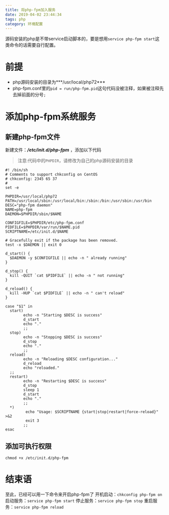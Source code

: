 ```yaml
---
title: 将php-fpm加入服务
date: 2019-04-02 23:44:34
tags: php
category: 环境配置
---
```


源码安装的php是不带service启动脚本的，要是想用`service php-fpm start`这类命令的话需要自行配置。
<!-- more -->

前提
========================
 - php源码安装的目录为***/usr/local/php72***
 - php-fpm.conf里的`pid = run/php-fpm.pid`这句代码没被注释，如果被注释先去掉前面的分号`;`

添加php-fpm系统服务
========================
新建php-fpm文件
-----------------------
新建文件：***/etc/init.d/php-fpm*** ，添加以下代码
>注意:代码中的`PHPDIR`，请修改为自己的php源码安装的目录

    #! /bin/sh
    # Comments to support chkconfig on CentOS
    # chkconfig: 2345 65 37
    #
    set -e
    
    PHPDIR=/usr/local/php72
    PATH=/usr/local/sbin:/usr/local/bin:/sbin:/bin:/usr/sbin:/usr/bin
    DESC="php-fpm daemon"
    NAME=php-fpm
    DAEMON=$PHPDIR/sbin/$NAME
     
    CONFIGFILE=$PHPDIR/etc/php-fpm.conf
    PIDFILE=$PHPDIR/var/run/$NAME.pid
    SCRIPTNAME=/etc/init.d/$NAME
     
    # Gracefully exit if the package has been removed.
    test -x $DAEMON || exit 0
     
    d_start() {
      $DAEMON -y $CONFIGFILE || echo -n " already running"
    }
     
    d_stop() {
      kill -QUIT `cat $PIDFILE` || echo -n " not running"
    }
     
    d_reload() {
      kill -HUP `cat $PIDFILE` || echo -n " can't reload"
    }
     
    case "$1" in
      start)
            echo -n "Starting $DESC is success"
            d_start
            echo "."
            ;;
      stop)
            echo -n "Stopping $DESC is success"
            d_stop
            echo "."
            ;;
      reload)
            echo -n "Reloading $DESC configuration..."
            d_reload
            echo "reloaded."
      ;;
      restart)
            echo -n "Restarting $DESC is success"
            d_stop
            sleep 1
            d_start
            echo "."
            ;;
      *)
             echo "Usage: $SCRIPTNAME {start|stop|restart|force-reload}" >&2
             exit 3
            ;;
    esac

添加可执行权限
----------------------------------
`chmod +x /etc/init.d/php-fpm`

结束语
==================================
至此，已经可以用一下命令来开启php-fpm了
开机启动：`chkconfig php-fpm on`
启动服务：`service php-fpm start`
停止服务：`service php-fpm stop`
重启服务：`service php-fpm reload`


